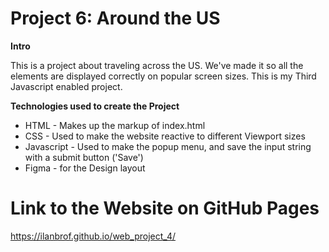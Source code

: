 # Project 6: Around the US

**Intro**

This is a project about traveling across the US. We've made it so all the elements are displayed correctly on popular screen sizes.
This is my Third Javascript enabled project.

**Technologies used to create the Project**

- HTML - Makes up the markup of index.html
- CSS - Used to make the website reactive to different Viewport sizes
- Javascript - Used to make the popup menu, and save the input string with a submit button ('Save')
- Figma - for the Design layout

# Link to the Website on GitHub Pages

https://ilanbrof.github.io/web_project_4/
